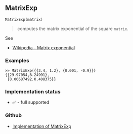 ## MatrixExp

```
MatrixExp(matrix)
```

> computes the matrix exponential of the square `matrix`.
 
See
* [Wikipedia - Matrix exponential](https://en.wikipedia.org/wiki/Matrix_exponential)

### Examples

```
>> MatrixExp({{3.4, 1.2}, {0.001, -0.9}}) 
{{29.97054,8.24991}, 
 {0.00687492,0.408375}}
```
 






### Implementation status

* &#x2705; - full supported

### Github

* [Implementation of MatrixExp](https://github.com/axkr/symja_android_library/blob/master/symja_android_library/matheclipse-core/src/main/java/org/matheclipse/core/builtin/LinearAlgebra.java#L3900) 

